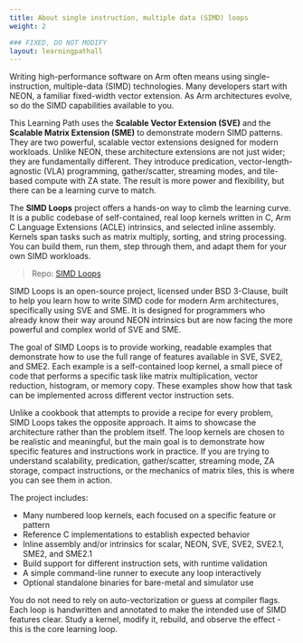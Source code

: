 ```yaml
---
title: About single instruction, multiple data (SIMD) loops
weight: 2

### FIXED, DO NOT MODIFY
layout: learningpathall
---
```


Writing high-performance software on Arm often means using single-instruction, multiple-data (SIMD) technologies. Many developers start with NEON, a familiar fixed-width vector extension. As Arm architectures evolve, so do the SIMD capabilities available to you.

This Learning Path uses the **Scalable Vector Extension (SVE)** and the **Scalable Matrix Extension (SME)** to demonstrate modern SIMD patterns. They are two powerful, scalable vector extensions designed for modern workloads. Unlike NEON, these architecture extensions are not just wider; they are fundamentally different. They introduce predication, vector-length-agnostic (VLA) programming, gather/scatter, streaming modes, and tile-based compute with ZA state. The result is more power and flexibility, but there can be a learning curve to match.

The **SIMD Loops** project offers a hands-on way to climb the learning curve. It is a public codebase of self-contained, real loop kernels written in C, Arm C Language Extensions (ACLE) intrinsics, and selected inline assembly. Kernels span tasks such as matrix multiply, sorting, and string processing. You can build them, run them, step through them, and adapt them for your own SIMD workloads.

> Repo: [SIMD Loops](https://gitlab.arm.com/architecture/simd-loops)

SIMD Loops is an open-source project, licensed under BSD 3-Clause, built to help you learn how to write SIMD code for modern Arm architectures, specifically using SVE and SME. It is designed for programmers who already know their way around NEON intrinsics but are now facing the more powerful and complex world of SVE and SME.

The goal of SIMD Loops is to provide working, readable examples that demonstrate how to use the full range of features available in SVE, SVE2, and SME2. Each example is a self-contained loop kernel, a small piece of code that performs a specific task like matrix multiplication, vector reduction, histogram, or memory copy. These examples show how that task can be implemented across different vector instruction sets.

Unlike a cookbook that attempts to provide a recipe for every problem, SIMD Loops takes the opposite approach. It aims to showcase the architecture rather than the problem itself. The loop kernels are chosen to be realistic and meaningful, but the main goal is to demonstrate how specific features and instructions work in practice. If you are trying to understand scalability, predication, gather/scatter, streaming mode, ZA storage, compact instructions, or the mechanics of matrix tiles, this is where you can see them in action.

The project includes:
- Many numbered loop kernels, each focused on a specific feature or pattern
- Reference C implementations to establish expected behavior
- Inline assembly and/or intrinsics for scalar, NEON, SVE, SVE2, SVE2.1, SME2, and SME2.1
- Build support for different instruction sets, with runtime validation
- A simple command-line runner to execute any loop interactively
- Optional standalone binaries for bare-metal and simulator use

You do not need to rely on auto-vectorization or guess at compiler flags. Each loop is handwritten and annotated to make the intended use of SIMD features clear. Study a kernel, modify it, rebuild, and observe the effect - this is the core learning loop.


